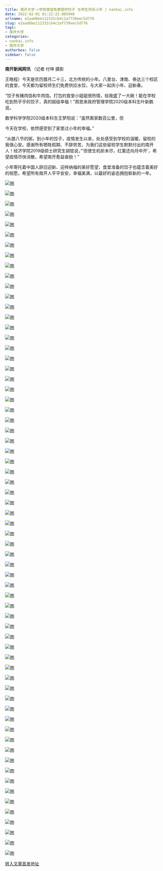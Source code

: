 ```yaml
---
title: 南开大学->学校食堂免费提供饺子 与师生共庆小年 | nankai.info
date: 2022-02-01 01:22:22.005948
urlname: e2aad6be112332cb4c2af739eec5d776
slug: e2aad6be112332cb4c2af739eec5d776
tags: 
- 南开大学
categories:
- nankai.info
- 南开大学
authorbox: false
sidebar: false
---
```

**南开新闻网讯** （记者 付坤 摄影

王皓程）今天是农历腊月二十三，北方传统的小年。八里台、津南、泰达三个校区的食堂，今天都为留校师生们免费供应水饺，与大家一起庆小年、迎新春。

“饺子有猪肉馅和牛肉馅。打包的食堂小姐姐很热情，给我盛了一大碗！能在学校吃到热乎乎的饺子，真的超级幸福！”周恩来政府管理学院2020级本科生叶新鹏说。

数学科学学院2020级本科生王梦阳说：“虽然离家数百公里，但
<!--more-->
今天在学校，依然感受到了家里过小年的幸福。”

“从腊八节的粥，到小年的饺子，疫情发生以来，处处感受到学校的温暖，留校的我很心安。感谢所有牺牲假期、不辞劳苦，为我们这些留校学生默默付出的南开人！经济学院2019级硕士研究生胡锟说，”‘但使生机斫未尽，红蕖还向月中开’，希望疫情尽快消散，希望南开愈益奋励！”

小年寄托着中国人辞旧迎新、迎祥纳福的美好愿望，食堂准备的饺子也蕴含着美好的祝愿，希望所有南开人平平安安，幸福美满，以最好的姿态拥抱崭新的一年。

![图](http://news.nankai.edu.cn/ywsd/system/2022/01/25/g)

![图](http://news.nankai.edu.cn/ywsd/system/2022/01/25/p)

![图](http://news.nankai.edu.cn/ywsd/system/2022/01/25/j)

![图](http://news.nankai.edu.cn/ywsd/system/2022/01/25/)

![图](http://news.nankai.edu.cn/ywsd/system/2022/01/25/2)

![图](http://news.nankai.edu.cn/ywsd/system/2022/01/25/2)

![图](http://news.nankai.edu.cn/ywsd/system/2022/01/25/8)

![图](http://news.nankai.edu.cn/ywsd/system/2022/01/25/d)

![图](http://news.nankai.edu.cn/ywsd/system/2022/01/25/1)

![图](http://news.nankai.edu.cn/ywsd/system/2022/01/25/2)

![图](http://news.nankai.edu.cn/ywsd/system/2022/01/25/e)

![图](http://news.nankai.edu.cn/ywsd/system/2022/01/25/a)

![图](http://news.nankai.edu.cn/ywsd/system/2022/01/25/_)

![图](http://news.nankai.edu.cn/ywsd/system/2022/01/25/6)

![图](http://news.nankai.edu.cn/ywsd/system/2022/01/25/4)

![图](http://news.nankai.edu.cn/ywsd/system/2022/01/25/4)

![图](http://news.nankai.edu.cn/ywsd/system/2022/01/25/4)

![图](http://news.nankai.edu.cn/ywsd/system/2022/01/25/4)

![图](http://news.nankai.edu.cn/ywsd/system/2022/01/25/0)

![图](http://news.nankai.edu.cn/ywsd/system/2022/01/25/0)

![图](http://news.nankai.edu.cn/ywsd/system/2022/01/25/0)

![图](http://news.nankai.edu.cn/ywsd/system/2022/01/25/3)

![图](http://news.nankai.edu.cn/ywsd/system/2022/01/25/0)

![图](http://news.nankai.edu.cn/ywsd/system/2022/01/25/0)

![图](http://news.nankai.edu.cn/)

![图](http://news.nankai.edu.cn/ywsd/system/2022/01/25/4)

![图](http://news.nankai.edu.cn/ywsd/system/2022/01/25/4)

![图](http://news.nankai.edu.cn/ywsd/system/2022/01/25/4)

![图](http://news.nankai.edu.cn/)

![图](http://news.nankai.edu.cn/ywsd/system/2022/01/25/0)

![图](http://news.nankai.edu.cn/ywsd/system/2022/01/25/0)

![图](http://news.nankai.edu.cn/ywsd/system/2022/01/25/0)

![图](http://news.nankai.edu.cn/)

![图](http://news.nankai.edu.cn/ywsd/system/2022/01/25/3)

![图](http://news.nankai.edu.cn/ywsd/system/2022/01/25/0)

![图](http://news.nankai.edu.cn/ywsd/system/2022/01/25/0)

![图](http://news.nankai.edu.cn/)

![图](http://news.nankai.edu.cn/ywsd/system/2022/01/25/c)

![图](http://news.nankai.edu.cn/ywsd/system/2022/01/25/i)

![图](http://news.nankai.edu.cn/ywsd/system/2022/01/25/p)

![图](http://news.nankai.edu.cn/)

![图](http://news.nankai.edu.cn/ywsd/system/2022/01/25/n)

![图](http://news.nankai.edu.cn/ywsd/system/2022/01/25/c)

![图](http://news.nankai.edu.cn/ywsd/system/2022/01/25/)

![图](http://news.nankai.edu.cn/ywsd/system/2022/01/25/u)

![图](http://news.nankai.edu.cn/ywsd/system/2022/01/25/d)

![图](http://news.nankai.edu.cn/ywsd/system/2022/01/25/e)

![图](http://news.nankai.edu.cn/ywsd/system/2022/01/25/)

![图](http://news.nankai.edu.cn/ywsd/system/2022/01/25/i)

![图](http://news.nankai.edu.cn/ywsd/system/2022/01/25/a)

![图](http://news.nankai.edu.cn/ywsd/system/2022/01/25/k)

![图](http://news.nankai.edu.cn/ywsd/system/2022/01/25/n)

![图](http://news.nankai.edu.cn/ywsd/system/2022/01/25/a)

![图](http://news.nankai.edu.cn/ywsd/system/2022/01/25/n)

![图](http://news.nankai.edu.cn/ywsd/system/2022/01/25/)

![图](http://news.nankai.edu.cn/ywsd/system/2022/01/25/s)

![图](http://news.nankai.edu.cn/ywsd/system/2022/01/25/w)

![图](http://news.nankai.edu.cn/ywsd/system/2022/01/25/e)

![图](http://news.nankai.edu.cn/ywsd/system/2022/01/25/n)

![图](http://news.nankai.edu.cn/)

![图](http://news.nankai.edu.cn/)

![图](http://news.nankai.edu.cn/ywsd/system/2022/01/25/:)

![图](http://news.nankai.edu.cn/ywsd/system/2022/01/25/p)

![图](http://news.nankai.edu.cn/ywsd/system/2022/01/25/t)

![图](http://news.nankai.edu.cn/ywsd/system/2022/01/25/t)

![图](http://news.nankai.edu.cn/ywsd/system/2022/01/25/h)

[转入文章首发地址](http://news.nankai.edu.cn/ywsd/system/2022/01/25/030050152.shtml)